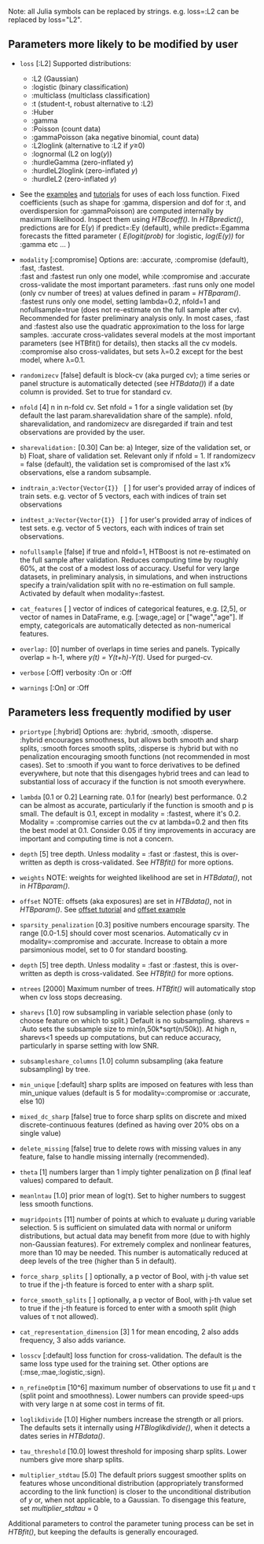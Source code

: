 
Note: all Julia symbols can be replaced by strings. e.g. loss=:L2 can be replaced by loss="L2".

## Parameters more likely to be modified by user

- `loss`             [:L2] Supported distributions:
    - :L2 (Gaussian)
    - :logistic (binary classification)
    - :multiclass (multiclass classification)
    - :t (student-t, robust alternative to :L2)
    - :Huber 
    - :gamma 
    - :Poisson (count data)
    - :gammaPoisson (aka negative binomial, count data)
    - :L2loglink (alternative to :L2 if *y*≥0)
    - :lognormal (L2 on log(*y*))
    - :hurdleGamma (zero-inflated *y*)
    - :hurdleL2loglink (zero-inflated *y*)
    - :hurdleL2 (zero-inflated *y*)

- See the [examples](Examples.md) and [tutorials](Tutorials.md) for uses of each loss function. Fixed coefficients (such as shape for :gamma, dispersion and dof for :t, and overdispersion for :gammaPoisson) are computed internally by maximum likelihood. Inspect them using *HTBcoeff()*.
In *HTBpredict()*, predictions are for E(*y*) if predict=:Ey (default), while predict=:Egamma forecasts the fitted parameter ( *E(logit(prob)* for :logistic, *log(E(y))* for :gamma etc ... )

- `modality`         [:compromise]  Options are: :accurate, :compromise (default), :fast, :fastest.  
                     :fast and :fastest run only one model, while :compromise and :accurate cross-validate the most important parameters.
                     :fast runs only one model (only cv number of trees) at values defined in param = *HTBparam()*. 
                     :fastest runs only one model, setting lambda=0.2, nfold=1 and nofullsample=true (does not re-estimate on the full sample after cv).
                      Recommended for faster preliminary analysis only.
                      In most cases, :fast and :fastest also use the quadratic approximation to the loss for large samples.
                      :accurate cross-validates several models at the most important parameters (see HTBfit() for details),
                      then stacks all the cv models. :compromise also cross-validates, but sets λ=0.2 except for the best model, where λ=0.1.
                                        
- `randomizecv`       [false] default is block-cv (aka purged cv); a time series or panel structure is automatically detected (see *HTBdata()*)
                            if a date column is provided. Set to true for standard cv.

- `nfold`              [4] n in n-fold cv. Set nfold = 1 for a single validation set (by default the last param.sharevalidation share of the sample).
                            nfold, sharevalidation, and randomizecv are disregarded if train and test observations are provided by the user.

- `sharevalidation:`        [0.30] Can be: a) Integer, size of the validation set, or b) Float, share of validation set.
                            Relevant only if nfold = 1. If randomizecv = false (default), the validation set is compromised of the last x% observations, else a random subsample. 

- `indtrain_a:Vector{Vector{I}} ` [ ] for user's provided array of indices of train sets. e.g. vector of 5 vectors, each with indices of train set observations

- `indtest_a:Vector{Vector{I}} `  [ ] for user's provided array of indices of test sets. e.g. vector of 5 vectors, each with indices of train set observations. 

- `nofullsample`      [false] if true and nfold=1, HTBoost is not re-estimated on the full sample after validation.
                            Reduces computing time by roughly 60%, at the cost of a modest loss of accuracy.
                            Useful for very large datasets, in preliminary analysis, in simulations, and when instructions specify a train/validation
                            split with no re-estimation on full sample. Activated by default when modality=:fastest.     

- `cat_features`            [ ] vector of indices of categorical features, e.g. [2,5], or vector of names in DataFrame,
                            e.g. [:wage,:age] or ["wage","age"]. If empty, categoricals are automatically detected as non-numerical features.

- `overlap:`            [0] number of overlaps in time series and panels. Typically overlap = h-1, where *y(t) = Y(t+h)-Y(t)*. Used for purged-cv.

- `verbose`         [:Off] verbosity :On or :Off

- `warnings`        [:On] or :Off


## Parameters less frequently modified by user

- `priortype`               [:hybrid] Options are: :hybrid, :smooth, :disperse.  
:hybrid encourages smoothness, but allows both smooth and sharp splits, :smooth forces smooth splits,
                            :disperse is :hybrid but with no penalization encouraging smooth functions (not recommended in most cases).
                            Set to :smooth if you want to force derivatives to be defined everywhere, but note that this disengages hybrid trees and can lead to substantial loss of accuracy if the function is not smooth everywhere. 

- `lambda`           [0.1 or 0.2] Learning rate. 0.1 for (nearly) best performance. 0.2 can be almost as accurate, particularly if the function is smooth and p is small.
                     The default is 0.1, except in modality = :fastest, where it's 0.2. Modality = :compromise carries out the cv at lambda=0.2 and then fits the best model at 0.1.
                     Consider 0.05 if tiny improvements in accuracy are important and computing time is not a concern.

- `depth`              [5] tree depth. Unless modality = :fast or :fastest, this is over-written as depth is cross-validated. See *HTBfit()* for more options.

- `weights`                 NOTE: weights for weighted likelihood are set in *HTBdata()*, not in *HTBparam()*.
- `offset`                  NOTE: offsets (aka exposures) are set in *HTBdata()*, not in *HTBparam()*. See [offset tutorial](tutorials/Offset.md) and [offset example](examples/Offset.md)    

- `sparsity_penalization`   [0.3] positive numbers encourage sparsity. The range [0.0-1.5] should cover most scenarios. 
                            Automatically cv in modality=:compromise and :accurate. Increase to obtain a more parsimonious model, set to 0 for standard boosting.

- `depth`              [5] tree depth. Unless modality = :fast or :fastest, this is over-written as depth is cross-validated. See *HTBfit()* for more options.
- `ntrees`             [2000] Maximum number of trees. *HTBfit()* will automatically stop when cv loss stops decreasing.

- `sharevs`                 [1.0] row subsampling in variable selection phase (only to choose feature on which to split.) Default is no subsampling.
                            sharevs = :Auto sets the subsample size to min(n,50k*sqrt(n/50k)).
                            At high n, sharevs<1 speeds up computations, but can reduce accuracy, particularly in sparse setting with low SNR.         

- `subsampleshare_columns`  [1.0] column subsampling (aka feature subsampling) by tree.

- `min_unique`              [:default] sharp splits are imposed on features with less than min_unique values (default is 5 for modality=:compromise or :accurate, else 10)

- `mixed_dc_sharp`          [false] true to force sharp splits on discrete and mixed discrete-continuous features (defined as having over 20% obs on a single value)

- `delete_missing`          [false] true to delete rows with missing values in any feature, false to handle missing internally (recommended).

- `theta`                   [1]  numbers larger than 1 imply tighter penalization on β (final leaf values) compared to default.

- `meanlntau`        [1.0] prior mean of log(τ). Set to higher numbers to suggest less smooth functions.        

- `mugridpoints`       [11] number of points at which to evaluate μ during variable selection. 5 is sufficient on simulated data with normal or uniform distributions, but actual data may benefit from more (due to with highly non-Gaussian features).
                            For extremely complex and nonlinear features, more than 10 may be needed. This number is automatically reduced at deep levels of the tree (higher than 5 in default).       

- `force_sharp_splits`      [ ] optionally, a p vector of Bool, with j-th value set to true if the j-th feature is forced to enter with a sharp split.

- `force_smooth_splits`     [ ] optionally, a p vector of Bool, with j-th value set to true if the j-th feature is forced to enter with a smooth split (high values of τ not allowed).

- `cat_representation_dimension`  [3] 1 for mean encoding, 2 also adds frequency, 3 also adds variance.

- `losscv`                  [:default] loss function for cross-validation. The default is the same loss type used for the training set. Other options are (:mse,:mae,:logistic,:sign).

- `n_refineOptim`      [10^6] maximum number of observations to use fit μ and τ (split point and smoothness).
                            Lower numbers can provide speed-ups with very large n at some cost in terms of fit.

- `loglikdivide`         [1.0] Higher numbers increase the strength or all priors. The defaults sets it internally using *HTBloglikdivide()*,
                            when it detects a dates series in *HTBdata()*.

- `tau_threshold`         [10.0] lowest threshold for imposing sharp splits. Lower numbers give more sharp splits.

- `multiplier_stdtau`    [5.0] The default priors suggest smoother splits on features whose unconditional distribution (appropriately transformed according to the link function) is closer to the unconditional distribution of *y* or, when not applicable, to a Gaussian. To disengage this feature, set *multiplier_stdtau* = 0

Additional parameters to control the parameter tuning process can be set in *HTBfit()*, but keeping the defaults is generally encouraged.


